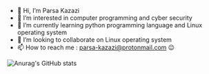- 👋 Hi, I’m Parsa Kazazi
- 👀 I’m interested in computer programming and cyber security
- 🌱 I’m currently learning python programming language and Linux operating system
- 💞️ I’m looking to collaborate on Linux operating system
- 📫 How to reach me : parsa-kazazi@protonmail.com    😉

![Anurag's GitHub stats](https://github-readme-stats.vercel.app/api?username=parsa-kazazi&show_icons=true&theme=radical)

<!---
parsa-kazazi/parsa-kazazi is a ✨ special ✨ repository because its `README.md` (this file) appears on your GitHub profile.
You can click the Preview link to take a look at your changes.
--->
